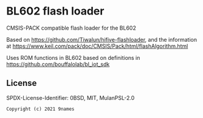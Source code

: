 # BL602 flash loader

CMSIS-PACK compatible flash loader for the BL602

Based on https://github.com/Tiwalun/hifive-flashloader, and the information at https://www.keil.com/pack/doc/CMSIS/Pack/html/flashAlgorithm.html

Uses ROM functions in BL602 based on definitions in https://github.com/bouffalolab/bl_iot_sdk

## License

SPDX-License-Identifier: 0BSD, MIT, MulanPSL-2.0

```
Copyright (c) 2021 9names
```

